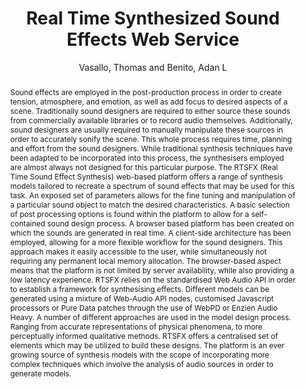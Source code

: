 --- 
  title: "Real Time Synthesized Sound Effects Web Service" 
  abstract: "Sound effects are employed in the post-production process in order to create tension, atmosphere, and emotion, as well as add focus to desired aspects of a scene. Traditionally sound designers are required to either source these sounds from commercially available libraries or to record audio themselves. Additionally, sound designers are usually required to manually manipulate these sources in order to accurately sonify the scene. This whole process requires time, planning and effort from the sound designers. While traditional synthesis techniques have been adapted to be incorporated into this process, the synthesisers employed are almost always not designed for this particular purpose. The RTSFX (Real Time Sound Effect Synthesis) web-based platform offers a range of synthesis models tailored to recreate a spectrum of sound effects that may be used for this task. An exposed set of parameters allows for the fine tuning and manipulation of a particular sound object to match the desired characteristics. A basic selection of post processing options is found within the platform to allow for a self-contained sound design process. A browser based platform has been created on which the sounds are generated in real time. A client-side architecture has been employed, allowing for a more flexible workflow for the sound designers. This approach makes it easily accessible to the user, while simultaneously not requiring any permanent local memory allocation. The browser-based aspect means that the platform is not limited by server availability, while also providing a low latency experience. RTSFX relies on the standardised Web Audio API in order to establish a framework for synthesising effects. Different models can be generated using a mixture of Web-Audio API nodes, customised Javascript processors or Pure Data patches through the use of WebPD or Enzien Audio Heavy. A number of different approaches are used in the model design process. Ranging from accurate representations of physical phenomena, to more perceptually informed qualitative methods. RTSFX offers a centralised set of elements which may be utilized to build these designs. The platform is an ever growing source of synthesis models with the scope of incorporating more complex techniques which involve the analysis of audio sources in order to generate models." 
  address: "London" 
  author: "Vasallo, Thomas and Benito, Adan L" 
  booktitle: "Proceedings of the International Web Audio Conference" 
  editor: "Thalmann, Florian and Ewert, Sebastian" 
  month: "Proceedings of the International Web Audio Conference"
  pages: "" 
  publisher: "Queen Mary University of London" 
  series: "WAC '17"
  type: "Demo"  
  year: "2017" 
  id: "2017_EA_79" 
  tags: year2017 
  pdflink: /_data/papers/pdf/2017/79.pdf
---